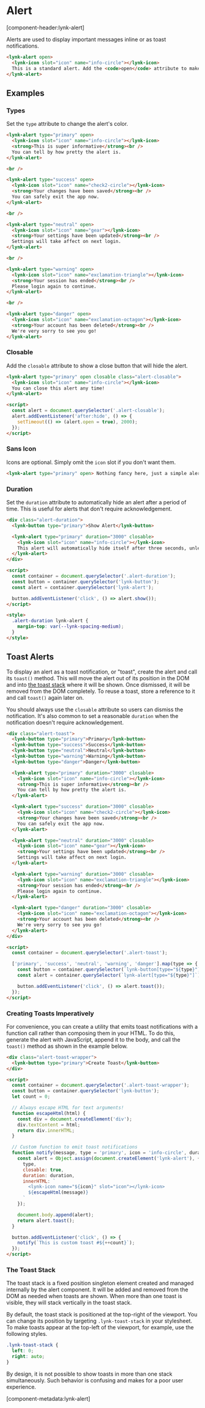 # Alert

[component-header:lynk-alert]

Alerts are used to display important messages inline or as toast notifications.

```html preview
<lynk-alert open>
  <lynk-icon slot="icon" name="info-circle"></lynk-icon>
  This is a standard alert. Add the <code>open</code> attribute to make it visible.
</lynk-alert>
```

## Examples

### Types

Set the `type` attribute to change the alert's color.

```html preview
<lynk-alert type="primary" open>
  <lynk-icon slot="icon" name="info-circle"></lynk-icon>
  <strong>This is super informative</strong><br />
  You can tell by how pretty the alert is.
</lynk-alert>

<br />

<lynk-alert type="success" open>
  <lynk-icon slot="icon" name="check2-circle"></lynk-icon>
  <strong>Your changes have been saved</strong><br />
  You can safely exit the app now.
</lynk-alert>

<br />

<lynk-alert type="neutral" open>
  <lynk-icon slot="icon" name="gear"></lynk-icon>
  <strong>Your settings have been updated</strong><br />
  Settings will take affect on next login.
</lynk-alert>

<br />

<lynk-alert type="warning" open>
  <lynk-icon slot="icon" name="exclamation-triangle"></lynk-icon>
  <strong>Your session has ended</strong><br />
  Please login again to continue.
</lynk-alert>

<br />

<lynk-alert type="danger" open>
  <lynk-icon slot="icon" name="exclamation-octagon"></lynk-icon>
  <strong>Your account has been deleted</strong><br />
  We're very sorry to see you go!
</lynk-alert>
```

### Closable

Add the `closable` attribute to show a close button that will hide the alert.

```html preview
<lynk-alert type="primary" open closable class="alert-closable">
  <lynk-icon slot="icon" name="info-circle"></lynk-icon>
  You can close this alert any time!
</lynk-alert>

<script>
  const alert = document.querySelector('.alert-closable');
  alert.addEventListener('after:hide', () => {
    setTimeout(() => (alert.open = true), 2000);
  });
</script>
```

### Sans Icon

Icons are optional. Simply omit the `icon` slot if you don't want them.

```html preview
<lynk-alert type="primary" open> Nothing fancy here, just a simple alert. </lynk-alert>
```

### Duration

Set the `duration` attribute to automatically hide an alert after a period of time. This is useful for alerts that don't require acknowledgement.

```html preview
<div class="alert-duration">
  <lynk-button type="primary">Show Alert</lynk-button>

  <lynk-alert type="primary" duration="3000" closable>
    <lynk-icon slot="icon" name="info-circle"></lynk-icon>
    This alert will automatically hide itself after three seconds, unless you interact with it.
  </lynk-alert>
</div>

<script>
  const container = document.querySelector('.alert-duration');
  const button = container.querySelector('lynk-button');
  const alert = container.querySelector('lynk-alert');

  button.addEventListener('click', () => alert.show());
</script>

<style>
  .alert-duration lynk-alert {
    margin-top: var(--lynk-spacing-medium);
  }
</style>
```

## Toast Alerts

To display an alert as a toast notification, or "toast", create the alert and call its `toast()` method. This will move the alert out of its position in the DOM and into [the toast stack](#the-toast-stack) where it will be shown. Once dismissed, it will be removed from the DOM completely. To reuse a toast, store a reference to it and call `toast()` again later on.

You should always use the `closable` attribute so users can dismiss the notification. It's also common to set a reasonable `duration` when the notification doesn't require acknowledgement.

```html preview
<div class="alert-toast">
  <lynk-button type="primary">Primary</lynk-button>
  <lynk-button type="success">Success</lynk-button>
  <lynk-button type="neutral">Neutral</lynk-button>
  <lynk-button type="warning">Warning</lynk-button>
  <lynk-button type="danger">Danger</lynk-button>

  <lynk-alert type="primary" duration="3000" closable>
    <lynk-icon slot="icon" name="info-circle"></lynk-icon>
    <strong>This is super informative</strong><br />
    You can tell by how pretty the alert is.
  </lynk-alert>

  <lynk-alert type="success" duration="3000" closable>
    <lynk-icon slot="icon" name="check2-circle"></lynk-icon>
    <strong>Your changes have been saved</strong><br />
    You can safely exit the app now.
  </lynk-alert>

  <lynk-alert type="neutral" duration="3000" closable>
    <lynk-icon slot="icon" name="gear"></lynk-icon>
    <strong>Your settings have been updated</strong><br />
    Settings will take affect on next login.
  </lynk-alert>

  <lynk-alert type="warning" duration="3000" closable>
    <lynk-icon slot="icon" name="exclamation-triangle"></lynk-icon>
    <strong>Your session has ended</strong><br />
    Please login again to continue.
  </lynk-alert>

  <lynk-alert type="danger" duration="3000" closable>
    <lynk-icon slot="icon" name="exclamation-octagon"></lynk-icon>
    <strong>Your account has been deleted</strong><br />
    We're very sorry to see you go!
  </lynk-alert>
</div>

<script>
  const container = document.querySelector('.alert-toast');

  ['primary', 'success', 'neutral', 'warning', 'danger'].map(type => {
    const button = container.querySelector(`lynk-button[type="${type}"]`);
    const alert = container.querySelector(`lynk-alert[type="${type}"]`);

    button.addEventListener('click', () => alert.toast());
  });
</script>
```

### Creating Toasts Imperatively

For convenience, you can create a utility that emits toast notifications with a function call rather than composing them in your HTML. To do this, generate the alert with JavaScript, append it to the body, and call the `toast()` method as shown in the example below.

```html preview
<div class="alert-toast-wrapper">
  <lynk-button type="primary">Create Toast</lynk-button>
</div>

<script>
  const container = document.querySelector('.alert-toast-wrapper');
  const button = container.querySelector('lynk-button');
  let count = 0;

  // Always escape HTML for text arguments!
  function escapeHtml(html) {
    const div = document.createElement('div');
    div.textContent = html;
    return div.innerHTML;
  }

  // Custom function to emit toast notifications
  function notify(message, type = 'primary', icon = 'info-circle', duration = 3000) {
    const alert = Object.assign(document.createElement('lynk-alert'), {
      type,
      closable: true,
      duration: duration,
      innerHTML: `
        <lynk-icon name="${icon}" slot="icon"></lynk-icon>
        ${escapeHtml(message)}
      `
    });

    document.body.append(alert);
    return alert.toast();
  }

  button.addEventListener('click', () => {
    notify(`This is custom toast #${++count}`);
  });
</script>
```

### The Toast Stack

The toast stack is a fixed position singleton element created and managed internally by the alert component. It will be added and removed from the DOM as needed when toasts are shown. When more than one toast is visible, they will stack vertically in the toast stack.

By default, the toast stack is positioned at the top-right of the viewport. You can change its position by targeting `.lynk-toast-stack` in your stylesheet. To make toasts appear at the top-left of the viewport, for example, use the following styles.

```css
.lynk-toast-stack {
  left: 0;
  right: auto;
}
```

<lynk-alert open>By design, it is not possible to show toasts in more than one stack simultaneously. Such behavior is confusing and makes for a poor user experience.</lynk-alert>

[component-metadata:lynk-alert]
